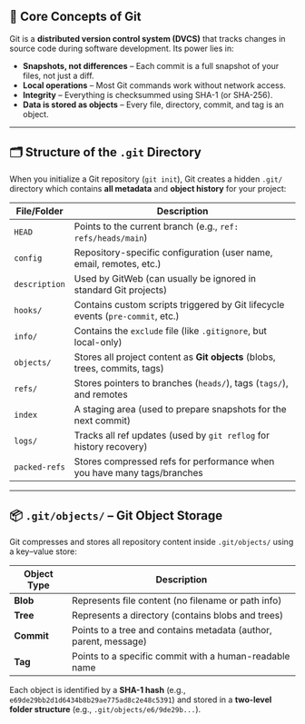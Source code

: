 
## 🧠 Core Concepts of Git

Git is a **distributed version control system (DVCS)** that tracks changes in source code during software development. Its power lies in:

* **Snapshots, not differences** – Each commit is a full snapshot of your files, not just a diff.
* **Local operations** – Most Git commands work without network access.
* **Integrity** – Everything is checksummed using SHA-1 (or SHA-256).
* **Data is stored as objects** – Every file, directory, commit, and tag is an object.

---

## 🗂️ Structure of the `.git` Directory

When you initialize a Git repository (`git init`), Git creates a hidden `.git/` directory which contains **all metadata** and **object history** for your project:

| File/Folder   | Description                                                                    |
| ------------- | ------------------------------------------------------------------------------ |
| `HEAD`        | Points to the current branch (e.g., `ref: refs/heads/main`)                    |
| `config`      | Repository-specific configuration (user name, email, remotes, etc.)            |
| `description` | Used by GitWeb (can usually be ignored in standard Git projects)               |
| `hooks/`      | Contains custom scripts triggered by Git lifecycle events (`pre-commit`, etc.) |
| `info/`       | Contains the `exclude` file (like `.gitignore`, but local-only)                |
| `objects/`    | Stores all project content as **Git objects** (blobs, trees, commits, tags)    |
| `refs/`       | Stores pointers to branches (`heads/`), tags (`tags/`), and remotes            |
| `index`       | A staging area (used to prepare snapshots for the next commit)                 |
| `logs/`       | Tracks all ref updates (used by `git reflog` for history recovery)             |
| `packed-refs` | Stores compressed refs for performance when you have many tags/branches        |

---

## 📦 `.git/objects/` – Git Object Storage

Git compresses and stores all repository content inside `.git/objects/` using a key–value store:

| Object Type | Description                                                      |
| ----------- | ---------------------------------------------------------------- |
| **Blob**    | Represents file content (no filename or path info)               |
| **Tree**    | Represents a directory (contains blobs and trees)                |
| **Commit**  | Points to a tree and contains metadata (author, parent, message) |
| **Tag**     | Points to a specific commit with a human-readable name           |

Each object is identified by a **SHA-1 hash** (e.g., `e69de29bb2d1d6434b8b29ae775ad8c2e48c5391`) and stored in a **two-level folder structure** (e.g., `.git/objects/e6/9de29b...`).


